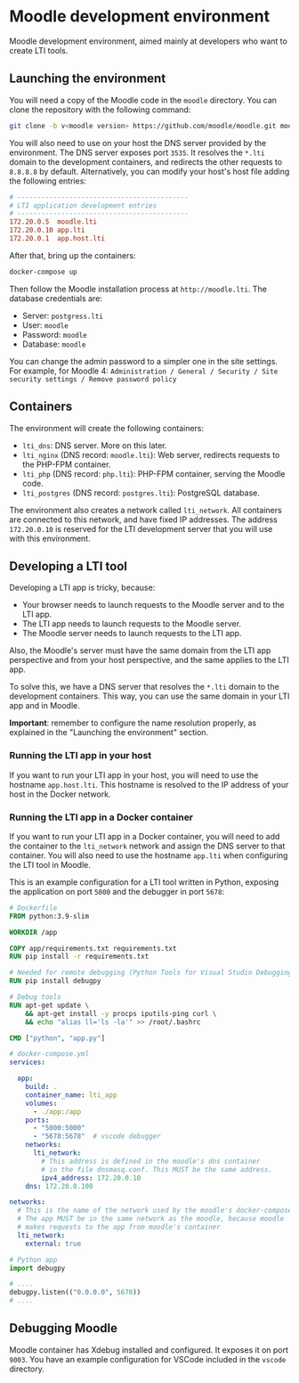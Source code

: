 # Moodle development environment

Moodle development environment, aimed mainly at developers who want to create LTI tools.

## Launching the environment

You will need a copy of the Moodle code in the `moodle` directory. You can clone the repository with the following command:

```sh
git clone -b v<moodle version> https://github.com/moodle/moodle.git moodle
```

You will also need to use on your host the DNS server provided by the environment. The DNS server exposes port `3535`. It resolves the `*.lti` domain to the development containers, and redirects the other requests to `8.8.8.8` by default. Alternatively, you can modify your host's host file adding the following entries:

```conf
# -------------------------------------------
# LTI application development entries
# -------------------------------------------
172.20.0.5  moodle.lti
172.20.0.10 app.lti
172.20.0.1  app.host.lti
```

After that, bring up the containers:
```bash
docker-compose up
```

Then follow the Moodle installation process at `http://moodle.lti`. The database credentials are:
- Server: `postgress.lti`
- User: `moodle`
- Password: `moodle`
- Database: `moodle`

You can change the admin password to a simpler one in the site settings. For example, for Moodle 4: `Administration / General / Security / Site security settings / Remove password policy`

## Containers

The environment will create the following containers:
- `lti_dns`: DNS server. More on this later.
- `lti_nginx` (DNS record: `moodle.lti`): Web server, redirects requests to the PHP-FPM container.
- `lti_php` (DNS record: `php.lti`): PHP-FPM container, serving the Moodle code.
- `lti_postgres` (DNS record: `postgres.lti`): PostgreSQL database.

The environment also creates a network called `lti_network`. All containers are connected to this network, and have
fixed IP addresses. The address `172.20.0.10` is reserved for the LTI development server that you will use with this environment.

## Developing a LTI tool

Developing a LTI app is tricky, because:
- Your browser needs to launch requests to the Moodle server and to the LTI app.
- The LTI app needs to launch requests to the Moodle server.
- The Moodle server needs to launch requests to the LTI app.

Also, the Moodle's server must have the same domain from the LTI app perspective and from your host perspective, and the same applies to the LTI app.

To solve this, we have a DNS server that resolves the `*.lti` domain to the development containers. This way, you can use the same domain in your LTI app and in Moodle.

**Important**: remember to configure the name resolution properly, as explained in the "Launching the environment" section.

### Running the LTI app in your host

If you want to run your LTI app in your host, you will need to use the hostname `app.host.lti`. This hostname is resolved to the IP address of your host in the Docker network.

### Running the LTI app in a Docker container

If you want to run your LTI app in a Docker container, you will need to add the container to the `lti_network` network and assign the DNS server to that container. You will also need to use the hostname `app.lti` when configuring the LTI tool in Moodle.

This is an example configuration for a LTI tool written in Python, exposing the application on port `5000` and the debugger in port `5678`:

```dockerfile
# Dockerfile
FROM python:3.9-slim

WORKDIR /app

COPY app/requirements.txt requirements.txt
RUN pip install -r requirements.txt

# Needed for remote debugging (Python Tools for Visual Studio Debugging)
RUN pip install debugpy

# Debug tools
RUN apt-get update \
    && apt-get install -y procps iputils-ping curl \
    && echo "alias ll='ls -la'" >> /root/.bashrc

CMD ["python", "app.py"]
```

```yaml
# docker-compose.yml
services:

  app:
    build: .
    container_name: lti_app
    volumes:
      - ./app:/app
    ports:
      - "5000:5000"
      - "5678:5678"  # vscode debugger
    networks:
      lti_network:
        # This address is defined in the moodle's dns container
        # in the file dnsmasq.conf. This MUST be the same address.
        ipv4_address: 172.20.0.10
    dns: 172.20.0.100

networks:
  # This is the name of the network used by the moodle's docker-compose.yml
  # The app MUST be in the same network as the moodle, because moodle
  # makes requests to the app from moodle's container
  lti_network:
    external: true
```

```python
# Python app
import debugpy

# ....
debugpy.listen(("0.0.0.0", 5678))
# ....
```


## Debugging Moodle

Moodle container has Xdebug installed and configured. It exposes it on port `9003`. You have an example configuration for VSCode included in the `vscode` directory.

